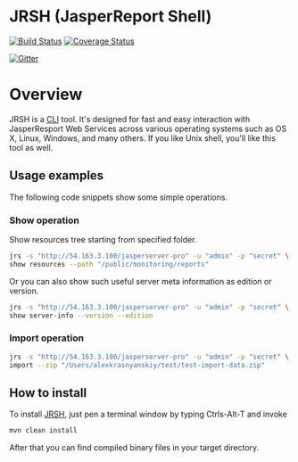JRSH (JasperReport Shell)
=====================================
[![Build Status](https://travis-ci.org/Krasnyanskiy/jrs-command-line-tool.svg?branch=master)](https://travis-ci.org/Krasnyanskiy/jrs-command-line-tool) [![Coverage Status](https://img.shields.io/coveralls/Krasnyanskiy/jrs-command-line-tool.svg)](https://coveralls.io/r/Krasnyanskiy/jrs-command-line-tool?branch=master)

[![Gitter](https://badges.gitter.im/Join%20Chat.svg)](https://gitter.im/Krasnyanskiy/jrs-command-line-tool?utm_source=badge&utm_medium=badge&utm_campaign=pr-badge&utm_content=body_badge)

# Overview

JRSH is a [CLI](https://en.wikipedia.org/wiki/Command-line_interface) tool. It's designed for fast and easy interaction with JasperResport Web Services across various operating systems such as OS X, Linux, Windows, and many others. If you like Unix shell, you'll like this tool as well.

## Usage examples

The following code snippets show some simple operations.

### Show operation

Show resources tree starting from specified folder.
```bash
jrs -s "http://54.163.3.100/jasperserver-pro" -u "admin" -p "secret" \
show resources --path "/public/monitoring/reports"
```
Or you can also show such useful server meta information as edition or version.

```bash
jrs -s "http://54.163.3.100/jasperserver-pro" -u "admin" -p "secret" \
show server-info --version --edition
```

### Import operation

```bash
jrs -s "http://54.163.3.100/jasperserver-pro" -u "admin" -p "secret" \
import --zip "/Users/alexkrasnyanskiy/test/test-import-data.zip"
```

## How to install

To install [JRSH](https://github.com/Krasnyanskiy/jrs-command-line-tool), just pen a terminal window by typing Ctrls-Alt-T and invoke
```java
mvn clean install
```
After that you can find compiled binary files in your target directory.
